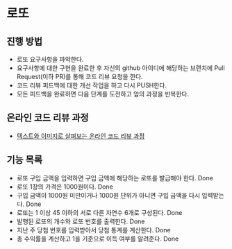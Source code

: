 # 로또
## 진행 방법
* 로또 요구사항을 파악한다.
* 요구사항에 대한 구현을 완료한 후 자신의 github 아이디에 해당하는 브랜치에 Pull Request(이하 PR)를 통해 코드 리뷰 요청을 한다.
* 코드 리뷰 피드백에 대한 개선 작업을 하고 다시 PUSH한다.
* 모든 피드백을 완료하면 다음 단계를 도전하고 앞의 과정을 반복한다.

## 온라인 코드 리뷰 과정
* [텍스트와 이미지로 살펴보는 온라인 코드 리뷰 과정](https://github.com/next-step/nextstep-docs/tree/master/codereview)

## 기능 목록
* 로또 구입 금액을 입력하면 구입 금액에 해당하는 로또를 발급해야 한다. Done
* 로또 1장의 가격은 1000원이다. Done
* 구입 금액이 1000원 미만이거나 1000원 단위가 아니면 구입 금액을 다시 입력받는다. Done
* 로또는 1 이상 45 이하의 서로 다른 자연수 6개로 구성된다. Done
* 발행된 로또의 개수와 로또 번호를 출력한다. Done
* 지난 주 당첨 번호를 입력받아서 당첨 통계를 계산한다. Done
* 총 수익률을 계산하고 1을 기준으로 이득 여부를 알려준다. Done